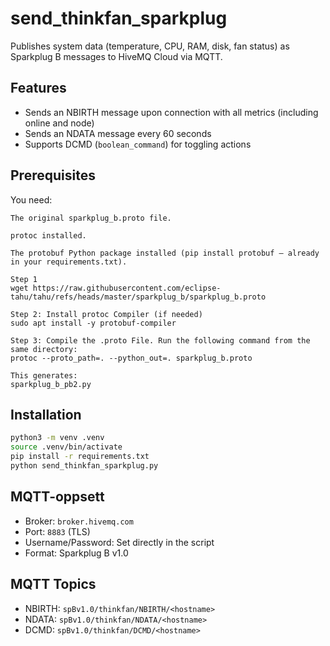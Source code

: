 # send_thinkfan_sparkplug

Publishes system data (temperature, CPU, RAM, disk, fan status) as Sparkplug B messages to HiveMQ Cloud via MQTT.

## Features

- Sends an NBIRTH message upon connection with all metrics (including online and node)
- Sends an NDATA message every 60 seconds
- Supports DCMD (`boolean_command`) for toggling actions

## Prerequisites

You need:

    The original sparkplug_b.proto file.

    protoc installed.

    The protobuf Python package installed (pip install protobuf — already in your requirements.txt).

    Step 1
    wget https://raw.githubusercontent.com/eclipse-tahu/tahu/refs/heads/master/sparkplug_b/sparkplug_b.proto

    Step 2: Install protoc Compiler (if needed)
    sudo apt install -y protobuf-compiler

    Step 3: Compile the .proto File. Run the following command from the same directory:
    protoc --proto_path=. --python_out=. sparkplug_b.proto

    This generates:
    sparkplug_b_pb2.py

## Installation

```bash
python3 -m venv .venv
source .venv/bin/activate
pip install -r requirements.txt
python send_thinkfan_sparkplug.py
```

## MQTT-oppsett

- Broker: `broker.hivemq.com`
- Port: `8883` (TLS)
- Username/Password: Set directly in the script
- Format: Sparkplug B v1.0

## MQTT Topics

- NBIRTH: `spBv1.0/thinkfan/NBIRTH/<hostname>`
- NDATA: `spBv1.0/thinkfan/NDATA/<hostname>`
- DCMD: `spBv1.0/thinkfan/DCMD/<hostname>`

